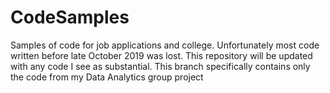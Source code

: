 # CodeSamples
Samples of code for job applications and college.
Unfortunately most code written before late October 2019 was lost.
This repository will be updated with any code I see as substantial.
This branch specifically contains only the code from my Data Analytics group project
